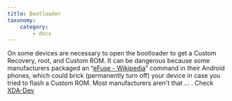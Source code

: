 ```yaml
---
title: Bootloader
taxonomy:
    category:
        - docs
---
```


On some devices are necessary to open the bootloader to get a Custom Recovery, root, and Custom ROM. It can be dangerous because some manufacturers packaged an “[eFuse - Wikipedia](https://en.wikipedia.org/wiki/EFUSE)” command in their Android phones, which could brick (permanently turn off) your device in case you tried to flash a Custom ROM. Most manufacturers aren't that ... .
 Check [XDA-Dev](https://forum.xda-developers.com/)